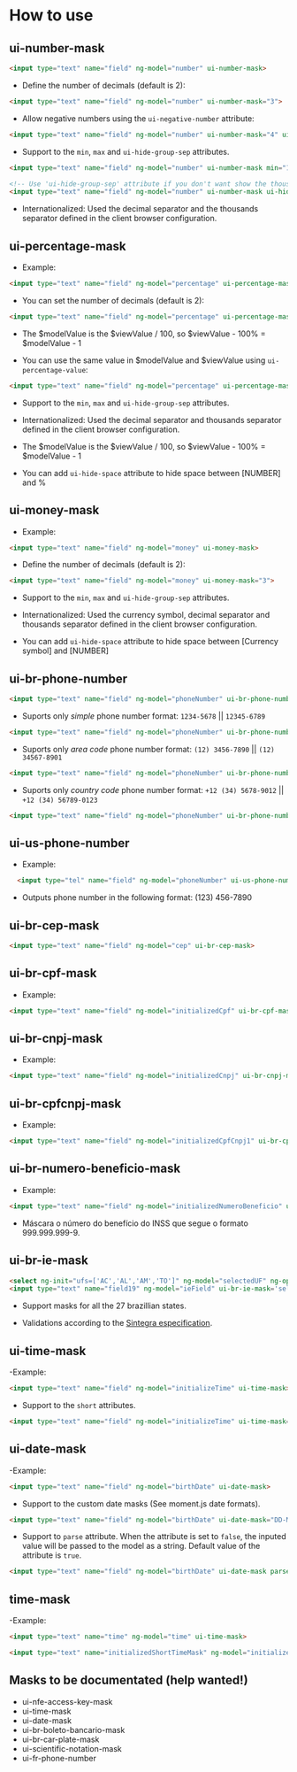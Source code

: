 # How to use

## ui-number-mask ##

```html
<input type="text" name="field" ng-model="number" ui-number-mask>
```

- Define the number of decimals (default is 2):

```html
<input type="text" name="field" ng-model="number" ui-number-mask="3">
```

- Allow negative numbers using the ```ui-negative-number``` attribute:

```html
<input type="text" name="field" ng-model="number" ui-number-mask="4" ui-negative-number>
```

- Support to the ```min```, ```max``` and ```ui-hide-group-sep``` attributes.

```html
<input type="text" name="field" ng-model="number" ui-number-mask min="10.1" max="100.9">
```

```html
<!-- Use 'ui-hide-group-sep' attribute if you don't want show the thousands separators-->
<input type="text" name="field" ng-model="number" ui-number-mask ui-hide-group-sep>
```

- Internationalized: Used the decimal separator and the thousands separator defined in the client browser configuration.


## ui-percentage-mask ##

 - Example:

```html
<input type="text" name="field" ng-model="percentage" ui-percentage-mask>
```

- You can set the number of decimals (default is 2):

```html
<input type="text" name="field" ng-model="percentage" ui-percentage-mask="4">
```

- The $modelValue is the $viewValue / 100, so $viewValue - 100% = $modelValue - 1

- You can use the same value in $modelValue and $viewValue using ```ui-percentage-value```:

```html
<input type="text" name="field" ng-model="percentage" ui-percentage-mask ui-percentage-value>
```

- Support to the ```min```, ```max``` and ```ui-hide-group-sep``` attributes.

- Internationalized: Used the decimal separator and thousands separator defined in the client browser configuration.

- The $modelValue is the $viewValue / 100, so $viewValue - 100% = $modelValue - 1

- You can add ```ui-hide-space``` attribute to hide space between [NUMBER] and %


## ui-money-mask ##

 - Example:

```html
<input type="text" name="field" ng-model="money" ui-money-mask>
```

- Define the number of decimals (default is 2):

```html
<input type="text" name="field" ng-model="money" ui-money-mask="3">
```

- Support to the ```min```, ```max``` and ```ui-hide-group-sep``` attributes.

- Internationalized: Used the currency symbol, decimal separator and thousands separator defined in the client browser configuration.

- You can add ```ui-hide-space``` attribute to hide space between [Currency symbol] and [NUMBER]


## ui-br-phone-number ##
```html
<input type="text" name="field" ng-model="phoneNumber" ui-br-phone-number-mask>
```
* Suports only *simple* phone number format: `1234-5678` || `12345-6789`
```html
<input type="text" name="field" ng-model="phoneNumber" ui-br-phone-number-mask="simple">
```
* Suports only *area code* phone number format: `(12) 3456-7890` || `(12) 34567-8901`
```html
<input type="text" name="field" ng-model="phoneNumber" ui-br-phone-number-mask="areaCode">
```
* Suports only *country code* phone number format: `+12 (34) 5678-9012` || `+12 (34) 56789-0123`
```html
<input type="text" name="field" ng-model="phoneNumber" ui-br-phone-number-mask="countryCode">
```

## ui-us-phone-number ##

* Example:

```html
  <input type="tel" name="field" ng-model="phoneNumber" ui-us-phone-number-mask>
```

* Outputs phone number in the following format: (123) 456-7890

## ui-br-cep-mask ##
```html
<input type="text" name="field" ng-model="cep" ui-br-cep-mask>
```


## ui-br-cpf-mask ##

 - Example:

```html
<input type="text" name="field" ng-model="initializedCpf" ui-br-cpf-mask>
```


## ui-br-cnpj-mask ##

 - Example:

```html
<input type="text" name="field" ng-model="initializedCnpj" ui-br-cnpj-mask>
```


## ui-br-cpfcnpj-mask ##

 - Example:

```html
<input type="text" name="field" ng-model="initializedCpfCnpj1" ui-br-cpfcnpj-mask>
```

## ui-br-numero-beneficio-mask ##

 - Example:

```html
<input type="text" name="field" ng-model="initializedNumeroBeneficio" ui-br-numero-beneficio-mask>
```

 - Máscara o número do benefício do INSS que segue o formato 999.999.999-9. 


## ui-br-ie-mask ##
```html
<select ng-init="ufs=['AC','AL','AM','TO']" ng-model="selectedUF" ng-options="uf for uf in ufs"></select>
<input type="text" name="field19" ng-model="ieField" ui-br-ie-mask='selectedUF'>
```
- Support masks for all the 27 brazillian states.

- Validations according to the [Sintegra especification](http://www.sintegra.gov.br/insc_est.html).


## ui-time-mask ##
-Example:

```html
<input type="text" name="field" ng-model="initializeTime" ui-time-mask>
```
- Support to the ```short``` attributes.
```html
<input type="text" name="field" ng-model="initializeTime" ui-time-mask="short">
```


## ui-date-mask ##
-Example:

```html
<input type="text" name="field" ng-model="birthDate" ui-date-mask>
```
- Support to the custom date masks (See moment.js date formats).
```html
<input type="text" name="field" ng-model="birthDate" ui-date-mask="DD-MM-YYYY">
```
- Support to ```parse``` attribute. When the attribute is set to ```false```, the inputed value will be passed to the model as a string. Default value of the attribute is ```true```.
```html
<input type="text" name="field" ng-model="birthDate" ui-date-mask parse="false">
```

## time-mask ##
-Example:

```html
<input type="text" name="time" ng-model="time" ui-time-mask>
```
```html
<input type="text" name="initializedShortTimeMask" ng-model="initializedShortTimeMask" ui-time-mask="short">
```

## Masks to be documentated (help wanted!)

- ui-nfe-access-key-mask
- ui-time-mask
- ui-date-mask
- ui-br-boleto-bancario-mask
- ui-br-car-plate-mask
- ui-scientific-notation-mask
- ui-fr-phone-number
